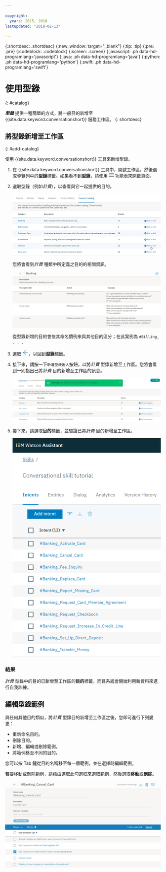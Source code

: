 ```yaml
---

copyright:
  years: 2015, 2018
lastupdated: "2018-02-13"

---
```


{:shortdesc: .shortdesc}
{:new_window: target="_blank"}
{:tip: .tip}
{:pre: .pre}
{:codeblock: .codeblock}
{:screen: .screen}
{:javascript: .ph data-hd-programlang='javascript'}
{:java: .ph data-hd-programlang='java'}
{:python: .ph data-hd-programlang='python'}
{:swift: .ph data-hd-programlang='swift'}

# 使用型錄
{: #catalog}

***型錄*** 提供一種簡單的方式，將一般目的新增至 {{site.data.keyword.conversationshort}} 服務工作區。
{: shortdesc}

## 將型錄新增至工作區
{: #add-catalog}

使用 {{site.data.keyword.conversationshort}} 工具來新增型錄。

1.  在 {{site.data.keyword.conversationshort}} 工具中，開啟工作區，然後選取導覽列中的**型錄**標籤。如果看不到**型錄**，請使用 ![功能表](images/Menu_16.png) 功能表來開啟頁面。

1.  選取型錄（例如*計費*），以查看與它一起提供的目的。

    ![顯示可用型錄的畫面擷取](images/catalog_overview.png)

    您將會看到*計費* 種類中所定義之目的的相關資訊。

    ![顯示「計費」種類目的的畫面擷取](images/catalog_open.png)

    從型錄新增的目的會依其命名慣例來與其他目的區分；在此案例為 `#Billing_ . . .`

1.  選取 ![關閉箭頭](images/close_arrow.png)，以回到**型錄**標籤。

1.  接下來，請按一下`新增至機器人`按鈕，以將*計費* 型錄新增至工作區。您將會看到一則指出已將*計費* 目的新增至工作區的訊息。

    ![顯示「新增至機器人」按鈕的畫面擷取](images/catalog_addtobot.png)

1.  接下來，請選取**目的**標籤，並驗證已將*計費* 目的新增至工作區。

    ![顯示「目的」標籤上所列「計費」目的的畫面擷取](images/catalog_intents.png)

### 結果

*計費* 型錄中的目的已新增至工作區的**目的**標籤，而且系統會開始利用新資料來進行自我訓練。

## 編輯型錄範例

與任何其他目的類似，將*計費* 型錄目的新增至工作區之後，您即可進行下列變更：

- 重新命名目的。
- 刪除目的。
- 新增、編輯或刪除範例。
- 將範例移至不同的目的。

您可以按 Tab 鍵從目的名稱移至每一個範例，並在選擇時編輯範例。

若要移動或刪除範例，請藉由選取此勾選框來選取範例，然後選取**移動**或**刪除**。

  ![顯示如何移動或刪除範例的畫面擷取](images/catalog_edit.png)
